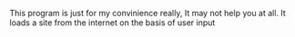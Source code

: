 This program is just for my convinience really, It may not help you at all.
It loads a site from the internet on the basis of user input
